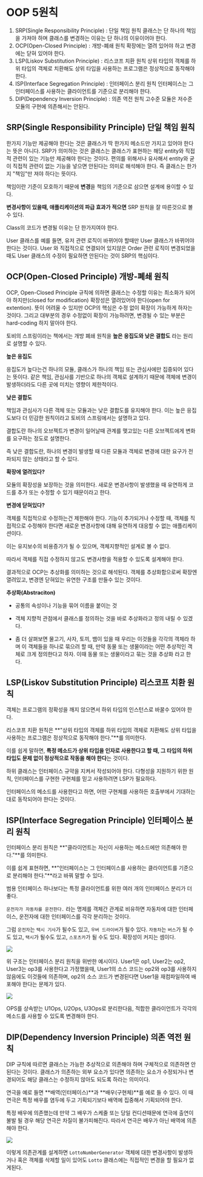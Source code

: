 # OOP 5원칙

1. SRP(Single Responsibility Principle) : 단일 책임 원칙
   클래스는 단 하나의 책임을 가져야 하며 클래스를 변경하는 이유는 단 하나의 이유이어야 한다.
2. OCP(Open-Closed Principle) : 개방-폐쇄 원칙
   확장에는 열려 있어야 하고 변경에는 닫혀 있어야 한다.
3. LSP(Liskov Substitution Principle) : 리스코프 치환 원칙
   상위 타입의 객체를 하위 타입의 객체로 치환해도 상위 타입을 사용하는 프로그램은 정상적으로 동작해야 한다.
4. ISP(Interface Segregation Principle) : 인터페이스 분리 원칙
   인터페이스는 그 인터페이스를 사용하는 클라이언트를 기준으로 분리해야 한다.
5. DIP(Dependency Inversion Principle) : 의존 역전 원칙
   고수준 모듈은 저수준 모듈의 구현에 의존해서는 안된다.

#### 

## SRP(Single Responsibility Principle) 단일 책임 원칙

한가지 기능만 제공해야 한다는 것은 클래스가 딱 한가지 메소드만 가지고 있어야 한다는 뜻은 아니다. SRP가 의미하는 것은 클래스는 클래스가 표현하는 해당 entity와 직접적 관련이 있는 기능만 제공해야 한다는 것이다. 편의를 위해서나 유사해서 entity와 굳이 직접적 관련이 없는 기능을 넣으면 안된다는 의미로 해석해야 한다. 즉 클래스는 한가지 "책임"만 져야 하다는 뜻이다.

책임이란 기준이 모호하기 때문에 **변경**을 책임의 기준으로 삼으면 설계에 용이할 수 있다.

**변경사항이 있을때, 애플리케이션의 파급 효과가 적으면** SRP 원칙을 잘 따른것으로 볼 수 있다.

Class의 코드가 변경될 이유는 단 한가지여야 한다.

User 클래스를 예를 들면, 유저 관련 로직이 바뀌어야 할때만 User 클래스가 바뀌어야 한다는 것이다. User 와 직접적으로 연결되어 있지않은 Order 관련 로직이 변경되었을때도 User 클래스의 수정이 필요하면 안된다는 것이 SRP의 핵심이다.



## OCP(Open-Closed Principle) 개방-폐쇄 원칙

OCP, Open-Closed Principle 규칙에 의하면 클래스는 수정할 이유는 최소화가 되어야 하지만(closed for modification) 확장성은 열려있어야 한다(open for extention). 뜻이 어려울 수 있지만 OCP의 핵심은 수정 없이 확장이 가능하게 하자는 것이다. 그리고 대부분의 경우 수정없이 확장이 가능하려면, 변경될 수 있는 부분은 hard-coding 하지 말아야 한다.

토비의 스프링이라는 책에서는 개방 폐쇄 원칙을 **높은 응집도와 낮은 결합도** 라는 원리로 설명할 수 있다.

**높은 응집도**

응집도가 높다는건 하나의 모듈, 클래스가 하나의 책임 또는 관심사에만 집중되어 있다는 뜻이다. 같은 책임, 관심사를 기반으로 하나의 객체로 설계하기 때문에 객체에 변경이 발생하더라도 다른 곳에 미치는 영향이 제한적이다.

**낮은 결합도**

책임과 관심사가 다른 객체 또는 모듈과는 낮은 결합도를 유지해야 한다. 이는 높은 응집도보다 더 민감한 원칙이라고 토비의 스프링에서는 설명하고 있다.

결합도란 하나의 오브젝트가 변경이 일어날때 관계를 맺고있는 다른 오브젝트에게 변화를 요구하는 정도로 설명한다.

즉 낮은 결합도란, 하나의 변경이 발생할 때 다른 모듈과 객체로 변경에 대한 요구가 전파되지 않는 상태라고 할 수 있다.



**확장에 열려있다?**

모듈의 확장성을 보장하는 것을 의미한다. 새로운 변경사항이 발생했을 때 유연하게 코드를 추가 또는 수정할 수 있기 때문이라고 한다.

**변경에 닫혀있다?**

객체를 직접적으로 수정하는건 제한해야 한다. 기능이 추가되거나 수정할 때, 객체를 직접적으로 수정해야 한다면 새로운 변경사항에 대해 유연하게 대응할 수 없는 애플리케이션이다.

이는 유지보수의 비용증가가 될 수 있으며, 객체지향적인 설계로 볼 수 없다.

따라서 객체를 직접 수정하지 않고도 변경사항을 적용할 수 있도록 설계해야 한다.



결과적으로 OCP는 추상화를 의미하는 것으로 해석된다. 객체를 추상화함으로써 확장엔 열려있고, 변경엔 닫혀있는 유연한 구조를 만들수 있는 것이다.



**추상화(Abstraciton)**

- 공통의 속성이나 기능을 묶어 이름을 붙이는 것

- 객체 지향적 관점에서 클래스를 정의하는 것을 바로 추상화라고 정의 내릴 수 있겠다.

- 좀 더 살펴보면 물고기, 사자, 토끼, 뱀이 있을 때 우리는 이것들을 각각의 객체라 하며 이 객체들을 하나로 묶으려 할 때, 만약 동물 또는 생물이라는 어떤 추상적인 객체로 크게 정의한다고 하자. 이때 동물 또는 생물이라고 묶는 것을 추상화 라고 한다.



## LSP(Liskov Substitution Principle) 리스코프 치환 원칙

객체는 프로그램의 정확성을 깨지 않으면서 하위 타입의 인스턴스로 바꿀수 있어야 한다.

리스코프 치환 원칙은 **"상위 타입의 객체를 하위 타입의 객체로 치환해도 상위 타입을 사용하는 프로그램은 정상적으로 동작해야 한다."**를 의미한다.

이를 쉽게 말하면, **특정 메소드가 상위 타입을 인자로 사용한다고 할 때, 그 타입의 하위 타입도 문제 없이 정상적으로 작동을 해야 한다**는 것이다.

하위 클래스는 인터페이스 규약을 지켜서 작성되어야 한다. 다형성을 지원하기 위한 원칙, 인터페이스를 구현한 구현체를 믿고 사용하려면 LSP가 필요하다.

인터페이스의 메소드를 사용한다고 하면, 어떤 구현체를 사용하든 호출부에서 기대하는대로 동작되어야 한다는 것이다.



## ISP(Interface Segregation Principle) 인터페이스 분리 원칙

인터페이스 분리 원칙은 **"클라이언트는 자신이 사용하는 메소드에만 의존해야 한다."**를 의미한다.

이를 쉽게 표현하면, **"인터페이스는 그 인터페이스를 사용하는 클라이언트를 기준으로 분리해야 한다."**라고 바꿔 말할 수 있다.

범용 인터페이스 하나보다는 특정 클라이언트를 위한 여러 개의 인터페이스 분리가 더 좋다.

`운전자가 자동차를 운전한다.` 라는 명제를 객체간 관계로 비유하면 자동차에 대한 인터페이스, 운전자에 대한 인터페이스를 각각 분리하는 것이다.

그럼 `운전자`는 `택시 기사`가 될수도 있고, `우버 드라이버`가 될수 있다. `자동차`는 `버스`가 될 수도 있고, `택시`가 될수도 있고, `스포츠카`가 될 수도 있다. 확장성이 커지는 셈이다.

![](https://img1.daumcdn.net/thumb/R1280x0/?scode=mtistory2&fname=https%3A%2F%2Fblog.kakaocdn.net%2Fdn%2Fblsa6C%2FbtqZUVLDy0z%2FyAW8iMv6jzCL9kZkCfdsEk%2Fimg.png)

위 구조는 인터페이스 분리 원칙을 위반한 예시이다. User1은 op1, User2는 op2, User3는 op3를 사용한다고 가정했을때, User1의 소스 코드는 op2와 op3를 사용하지 않음에도 이것들에 의존하며, op2의 소스 코드가 변경된다면 User1을 재컴파일하여 배포해야 한다는 문제가 있다.

![](https://img1.daumcdn.net/thumb/R1280x0/?scode=mtistory2&fname=https%3A%2F%2Fblog.kakaocdn.net%2Fdn%2FbzEMJy%2FbtqZSuA1Dz0%2FXYH3xsm7jOizUUhZTqIJb1%2Fimg.png)

OPS를 상속받는 U1Ops, U2Ops, U3Ops로 분리한다음, 적합한 클라이언트가 각각의 메소드를 사용할 수 있도록 변경해야 한다.



## DIP(Dependency Inversion Principle) 의존 역전 원칙

DIP 규칙에 따르면 클래스는 가능한 추상적으로 의존해야 하며 구체적으로 의존하면 안된다는 것이다. 클래스가 의존하는 외부 요소가 있다면 의존하는 요소가 수정되거나 변경되어도 해당 클래스는 수정하지 않아도 되도록 하라는 의미이다.

연극을 예로 들면 **배역(인터페이스)**과 **배우(구현체)**를 예로 들 수 있다. 이 때 연극은 특정 배우를 염두에 두고 기획되기보다 배역에 집중해서 기획되어야 한다.

특정 배우에 의존했는데 만약 그 배우가 스케줄 또는 당일 컨디션때문에 연극에 출연이 불발 될 경우 해당 연극은 차질이 불가피해진다. 따라서 연극은 배우가 아닌 배역에 의존해야 한다.

![](https://user-images.githubusercontent.com/33862991/114132424-4dab6680-993f-11eb-836d-39dbfdd59f94.png)

이렇게 의존관계를 설계하면 `LottoNumberGenerator` 객체에 대한 변경사항이 발생하거나 혹은 객체를 삭제할 일이 있어도 `Lotto` 클래스에는 직접적인 변경을 할 필요가 없게된다.